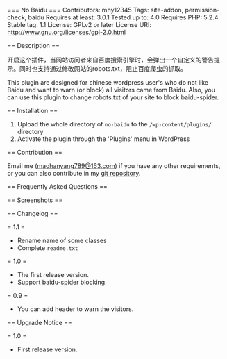 === No Baidu ===
Contributors: mhy12345
Tags: site-addon, permission-check, baidu
Requires at least: 3.0.1
Tested up to: 4.0
Requires PHP: 5.2.4
Stable tag: 1.1
License: GPLv2 or later
License URI: http://www.gnu.org/licenses/gpl-2.0.html

== Description ==

开启这个插件，当网站访问者来自百度搜索引擎时，会弹出一个自定义的警告提示。同时也支持通过修改网站的robots.txt，阻止百度爬虫的抓取。
 
This plugin are designed for chinese wordpress user's who do not like Baidu and want to warn (or block) all visitors came from Baidu. Also, you can use this plugin to change robots.txt of your site to block baidu-spider.
 
== Installation ==
 
1. Upload the whole directory of `no-baidu` to the `/wp-content/plugins/` directory
2. Activate the plugin through the 'Plugins' menu in WordPress
 
== Contribution ==

Email me (maohanyang789@163.com) if you have any other requirements, or you can also contribute in my [git repository](https://github.com/mhy12345/NoBaidu). 

== Frequently Asked Questions ==
 
== Screenshots ==
 
== Changelog ==
 
= 1.1 =
* Rename name of some classes
* Complete `readme.txt`

= 1.0 =
* The first release version.
* Support baidu-spider blocking.
 
= 0.9 =
* You can add header to warn the visitors.
 
== Upgrade Notice ==
 
= 1.0 =
* First release version.
 

